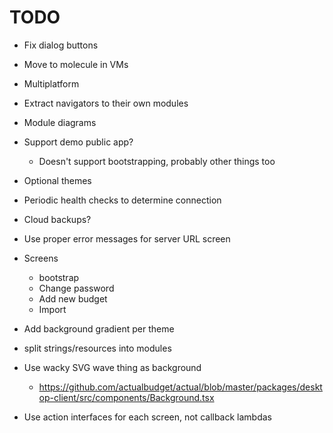# TODO

- Fix dialog buttons
- Move to molecule in VMs
- Multiplatform
- Extract navigators to their own modules
- Module diagrams
- Support demo public app?
  - Doesn't support bootstrapping, probably other things too
- Optional themes
- Periodic health checks to determine connection
- Cloud backups?
- Use proper error messages for server URL screen

- Screens
  - bootstrap
  - Change password
  - Add new budget
  - Import

- Add background gradient per theme
- split strings/resources into modules

- Use wacky SVG wave thing as background
  - https://github.com/actualbudget/actual/blob/master/packages/desktop-client/src/components/Background.tsx

- Use action interfaces for each screen, not callback lambdas
